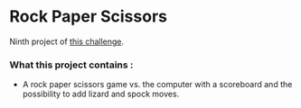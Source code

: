 # Rock Paper Scissors

Ninth project of [this challenge](https://github.com/Rekuiem84/personal-challenge).

### What this project contains :

- A rock paper scissors game vs. the computer with a scoreboard and the possibility to add lizard and spock moves.
